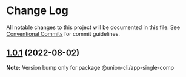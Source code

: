 # Change Log

All notable changes to this project will be documented in this file.
See [Conventional Commits](https://conventionalcommits.org) for commit guidelines.

## [1.0.1](https://gitee.com/sparkparis123/lerna-cli/compare/@union-cli/app-single-comp@1.0.1...@union-cli/app-single-comp@1.0.1) (2022-08-02)

**Note:** Version bump only for package @union-cli/app-single-comp
